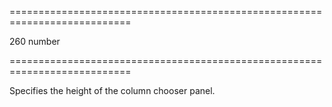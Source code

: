 <!--**
/*-------------------------------------------
    Auto-generated file. Do not modify.
-------------------------------------------

**-->
===========================================================================
<!--default-->260<!--/default-->
<!--type-->number<!--/type-->
===========================================================================

<!--shortDescription-->
Specifies the height of the column chooser panel.
<!--/shortDescription-->

<!--fullDescription-->

<!--/fullDescription-->